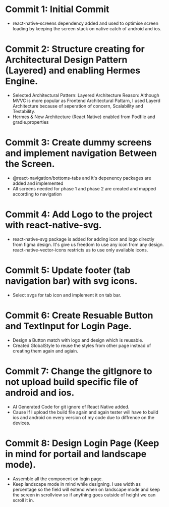 # Commit 1: Initial Commit
* react-native-screens dependency added and used to optimise screen loading by keeping the screen stack on native catch of android and ios.

# Commit 2: Structure creating for Architectural Design Pattern (Layered) and enabling Hermes Engine.
* Selected Architectural Pattern: Layered Architecture 
Reason: Although MVVC is more popular as Frontend Architectural Pattarn, I used Layerd Architecture because of seperation of concern, Scalability and Testability.
* Hermes & New Architecture (React Native) enabled from Podfile and gradle.properties

# Commit 3: Create dummy screens and implement navigation Between the Screen.
* @react-navigation/bottoms-tabs and it's depenency packages are added and implemented
* All screens needed for phase 1 and phase 2 are created and mapped according to navigation

# Commit 4: Add Logo to the project with react-native-svg.
* react-native-svg package is added for adding icon and logo directly from figma design. It's give us freedom to use any icon from any design. react-native-vector-icons restricts us to use only available icons.

# Commit 5: Update footer (tab navigation bar) with svg icons.
* Select svgs for tab icon and implement it on tab bar.


# Commit 6: Create Resuable Button and TextInput for Login Page.
* Design a Button match with logo and design which is reusable.
* Created GlobalStyle to reuse the styles from other page instead of creating them again and agiain.

# Commit 7: Change the gitIgnore to not upload build specific file of android and ios.
* AI Generated Code for git ignore of React Native added.
* Cause If I upload the build file again and again tester will have to build ios and android on every version of my code due to diffrence on the devices.

# Commit 8: Design Login Page (Keep in mind for portail and landscape mode).
* Assemble all the component on login page.
* Keep landscape mode in mind while designing. I use width as percentage so the field will extend when on landscape mode and keep the screen in scrollview so if anything goes outside of height we can scroll it in.
